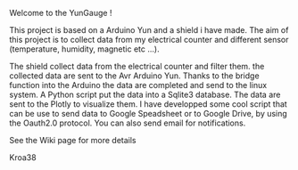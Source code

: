 Welcome to the YunGauge !

This project is based on a Arduino Yun and a shield i have made.
The aim of this project is to collect data from my electrical counter
and different sensor (temperature, humidity, magnetic etc ...).

The shield collect data from the electrical counter and filter them. 
the collected data are sent to the Avr Arduino Yun. 
Thanks to the bridge function into the Arduino the data are completed
and send to the linux system. 
A Python script put the data into a Sqlite3 database. 
The data are sent to the Plotly to visualize them.
I have developped some cool script that can be use to send data to Google Speadsheet
or to Google Drive, by using the Oauth2.0 protocol.
You can also send email for notifications.

See the Wiki page for more details

Kroa38 
